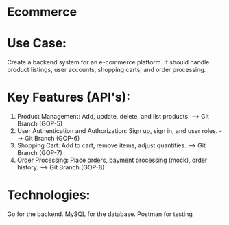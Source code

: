 # Ecommerce
# Use Case: 
Create a backend system for an e-commerce platform. It should handle product listings, user accounts, shopping carts, and order processing.
# Key Features (API's):
1. Product Management: Add, update, delete, and list products. --> Git Branch (GOP-5)<br />
2. User Authentication and Authorization: Sign up, sign in, and user roles. --> Git Branch (GOP-6)<br />
3. Shopping Cart: Add to cart, remove items, adjust quantities. --> Git Branch (GOP-7)<br />
4. Order Processing: Place orders, payment processing (mock), order history. --> Git Branch (GOP-8)<br />
# Technologies:
Go for the backend.
MySQL for the database.
Postman for testing
